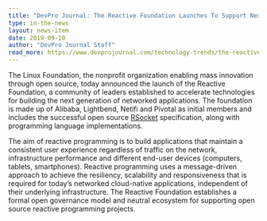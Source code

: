 ```yaml
---
title: "DevPro Journal: The Reactive Foundation Launches To Support Next Phase of Software Architecture"
type: in-the-news
layout: news-item
date: 2019-09-10
author: "DevPro Journal Staff"
read_more: https://www.devprojournal.com/technology-trends/the-reactive-foundation-launches-to-support-next-phase-of-software-architecture/
---
```


The Linux Foundation, the nonprofit organization enabling mass innovation through open source, today announced the launch of the Reactive Foundation, a community of leaders established to accelerate technologies for building the next generation of networked applications. The foundation is made up of Alibaba, Lightbend, Netifi and Pivotal as initial members and includes the successful open source [RSocket](https://github.com/rsocket) specification, along with programming language implementations.

<!-- more -->

The aim of reactive programming is to build applications that maintain a consistent user experience regardless of traffic on the network, infrastructure performance and different end-user devices (computers, tablets, smartphones). Reactive programming uses a message-driven approach to achieve the resiliency, scalability and responsiveness that is required for today’s networked cloud-native applications, independent of their underlying infrastructure. The Reactive Foundation establishes a formal open governance model and neutral ecosystem for supporting open source reactive programming projects.

